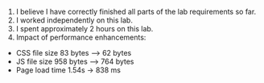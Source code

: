 1. I believe I have correctly finished all parts of the lab requirements so far.
2. I worked independently on this lab.
3. I spent approximately 2 hours on this lab.
4. Impact of performance enhancements:
- CSS file size 83 bytes —> 62 bytes
- JS file size 958 bytes —> 764 bytes
- Page load time 1.54s -> 838 ms